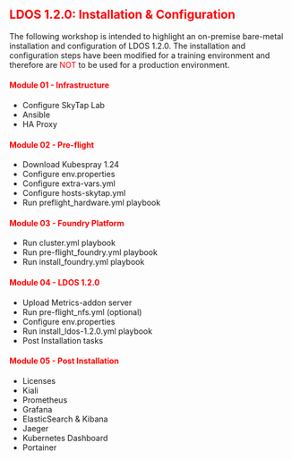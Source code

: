 ## <font color='red'>LDOS 1.2.0: Installation & Configuration</font>
The following workshop is intended to highlight an on-premise bare-metal installation and configuration of LDOS 1.2.0. The installation and configuration steps have been modified for a training environment and therefore are <font color='red'>NOT</font> to be used for a production environment.

#### <font color='red'>Module 01 - Infrastructure</font>
* Configure SkyTap Lab
* Ansible
* HA Proxy

#### <font color='red'>Module 02 - Pre-flight</font>
* Download Kubespray 1.24
* Configure env.properties
* Configure extra-vars.yml
* Configure hosts-skytap.yml
* Run preflight_hardware.yml playbook

#### <font color='red'>Module 03 - Foundry Platform</font>
* Run cluster.yml playbook
* Run pre-flight_foundry.yml playbook
* Run install_foundry.yml playbook

#### <font color='red'>Module 04 - LDOS 1.2.0</font>
* Upload Metrics-addon server
* Run pre-flight_nfs.yml (optional)
* Configure env.properties
* Run install_ldos-1.2.0.yml playbook
* Post Installation tasks

#### <font color='red'>Module 05 - Post Installation</font>
* Licenses
* Kiali
* Prometheus
* Grafana
* ElasticSearch & Kibana 
* Jaeger
* Kubernetes Dashboard
* Portainer